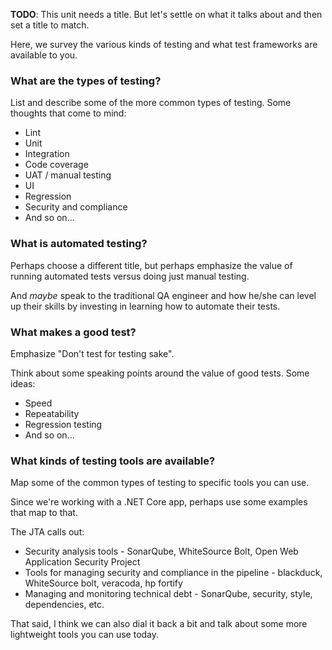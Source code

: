 <!--
    I'm leaving this page as is. I added a little bit about each of the testing types mentioned in unit 6. I still think we should get rid of this page and integrate the content into the appropriate units.
-->

**TODO**: This unit needs a title. But let's settle on what it talks about and then set a title to match.

Here, we survey the various kinds of testing and what test frameworks are available to you.

### What are the types of testing?

List and describe some of the more common types of testing. Some thoughts that come to mind:

* Lint
* Unit
* Integration
* Code coverage
* UAT / manual testing
* UI
* Regression
* Security and compliance
* And so on...

### What is automated testing?

Perhaps choose a different title, but perhaps emphasize the value of running automated tests versus doing just manual testing.

And _maybe_ speak to the traditional QA engineer and how he/she can level up their skills by investing in learning how to automate their tests.

### What makes a good test?

Emphasize "Don't test for testing sake".

Think about some speaking points around the value of good tests. Some ideas:

* Speed
* Repeatability
* Regression testing
* And so on...

### What kinds of testing tools are available?

Map some of the common types of testing to specific tools you can use.

Since we're working with a .NET Core app, perhaps use some examples that map to that.

The JTA calls out:

* Security analysis tools - SonarQube, WhiteSource Bolt, Open Web Application Security Project
* Tools for managing security and compliance in the pipeline - blackduck, WhiteSource bolt, veracoda, hp fortify
* Managing and monitoring technical debt - SonarQube, security, style, dependencies, etc.

That said, I think we can also dial it back a bit and talk about some more lightweight tools you can use today.